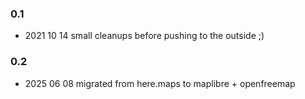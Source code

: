 ### 0.1
* 2021 10 14 small cleanups before pushing to the outside ;)

### 0.2
* 2025 06 08 migrated from here.maps to maplibre + openfreemap 

